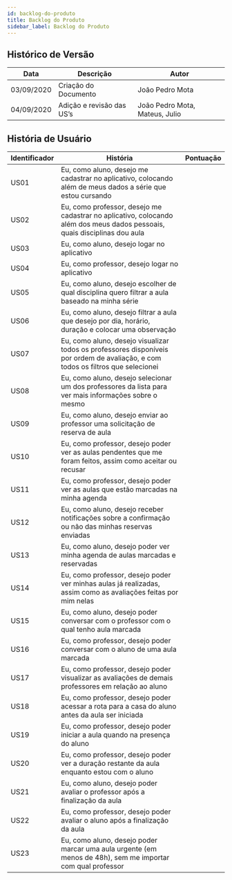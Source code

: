 ```yaml
---
id: backlog-do-produto
title: Backlog do Produto
sidebar_label: Backlog do Produto
---
```


## Histórico de Versão

| Data | Descrição | Autor |
|----------------------|--------|------|
| 03/09/2020 | Criação do Documento | João Pedro Mota |
| 04/09/2020 | Adição e revisão das US’s | João Pedro Mota, Mateus, Julio |

## História de Usuário

| Identificador | História | Pontuação |
|----|----|----|
| US01 | Eu, como aluno, desejo me cadastrar no aplicativo, colocando além de meus dados a série que estou cursando |   |
| US02 | Eu, como professor, desejo me cadastrar no aplicativo, colocando além dos meus dados pessoais, quais disciplinas dou aula |  |
| US03 | Eu, como aluno, desejo logar no aplicativo |   |
| US04 | Eu, como professor, desejo logar no aplicativo |   |
| US05 | Eu, como aluno, desejo escolher de qual disciplina quero filtrar a aula baseado na minha série |  |
| US06 | Eu, como aluno, desejo filtrar a aula que desejo por dia, horário, duração e colocar uma observação |  |
| US07 | Eu, como aluno, desejo visualizar todos os professores disponíveis por ordem de avaliação, e com todos os filtros que selecionei |  |
| US08 | Eu, como aluno, desejo selecionar um dos professores da lista para ver mais informações sobre o mesmo |  |
| US09 | Eu, como aluno, desejo enviar ao professor uma solicitação de reserva de aula |  |
| US10 | Eu, como professor, desejo poder ver as aulas pendentes que me foram feitos, assim como aceitar ou recusar |  |
| US11 | Eu, como professor, desejo poder ver as aulas que estão marcadas na minha agenda |  |
| US12 | Eu, como aluno, desejo receber notificações sobre a confirmação ou não das minhas reservas enviadas |  |
| US13 | Eu, como aluno, desejo poder ver minha agenda de aulas marcadas e reservadas ||
| US14 | Eu, como professor, desejo poder ver minhas aulas já realizadas, assim como as avaliações feitas por mim nelas |  | 
| US15 | Eu, como aluno, desejo poder conversar com  o professor com o qual tenho aula marcada |  | 
| US16 | Eu, como professor, desejo poder conversar com o aluno de uma aula marcada |  | 
| US17 | Eu, como professor, desejo poder visualizar as avaliações de demais professores em relação ao aluno |  | 
| US18 | Eu, como professor, desejo poder acessar a rota para a casa do aluno antes da aula ser iniciada |  | 
| US19 | Eu, como professor, desejo poder iniciar a aula quando na presença do aluno |  | 
| US20 | Eu, como professor, desejo poder ver a duração restante da aula enquanto estou com o aluno |  | 
| US21 | Eu, como aluno, desejo poder avaliar o professor após a finalização da aula |  | 
| US22 | Eu, como professor, desejo poder avaliar o aluno após a finalização da aula |  | 
| US23 | Eu, como aluno, desejo poder marcar uma aula urgente (em menos de 48h), sem me importar com qual professor |  | 